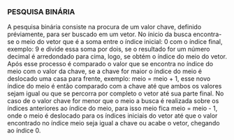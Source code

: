 ### PESQUISA BINÁRIA

A pesquisa binária consiste na procura de um valor chave, definido préviamente, para ser buscado em um vetor.
No ínicio da busca encontra-se o meio do vetor que é a soma entre o índice inicial: 0 com o índice final, exemplo: 9 e divide essa
soma por dois, se o resultado for um número decimal é arredondado para cima, logo, se obtém o índice do meio do vetor. Após esse processo
é comparado o valor que se encontra no índice do meio com o valor da chave, se a chave for maior o índice do meio é deslocado uma casa para
frente, exemplo:  meio = meio + 1, esse novo índice do meio é então comparado com a chave até que ambos os valores sejam igual ou que se percorra
por completo o vetor até sua parte final. No caso de o valor chave for menor que o meio a busca é realizada sobre os índices anteriores ao índice do
meio, para isso meio fica meio = meio - 1, onde o meio é deslocado para os índices iniciais do vetor até que o valor encontrado no índice meio seja
igual a chave ou acabe o vetor, chegando ao índice 0.